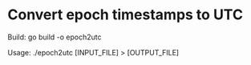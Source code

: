 # Convert epoch timestamps to UTC

Build: go build -o epoch2utc

Usage: ./epoch2utc [INPUT_FILE] > [OUTPUT_FILE]
